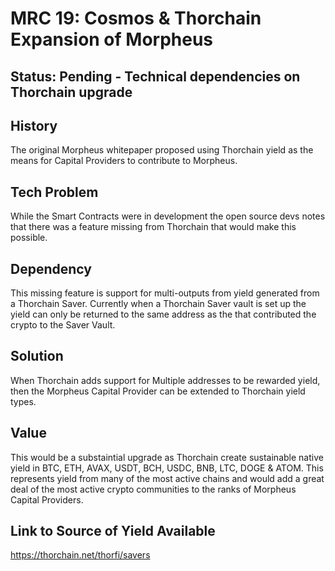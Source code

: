 # MRC 19: Cosmos & Thorchain Expansion of Morpheus

## Status: Pending - Technical dependencies on Thorchain upgrade

## History
The original Morpheus whitepaper proposed using Thorchain yield as the means for Capital Providers to contribute to Morpheus.

## Tech Problem
While the Smart Contracts were in development the open source devs notes that there was a feature missing from Thorchain that would make this possible.

## Dependency
This missing feature is support for multi-outputs from yield generated from a Thorchain Saver. Currently when a Thorchain Saver vault is set up the yield can only be returned to the same address as the that contributed the crypto to the Saver Vault.

## Solution
When Thorchain adds support for Multiple addresses to be rewarded yield, then the Morpheus Capital Provider can be extended to Thorchain yield types.

## Value
This would be a substaintial upgrade as Thorchain create sustainable native yield in BTC, ETH, AVAX, USDT, BCH, USDC, BNB, LTC, DOGE & ATOM. 
This represents yield from many of the most active chains and would add a great deal of the most active crypto communities to the ranks of Morpheus Capital Providers.

## Link to Source of Yield Available
https://thorchain.net/thorfi/savers
